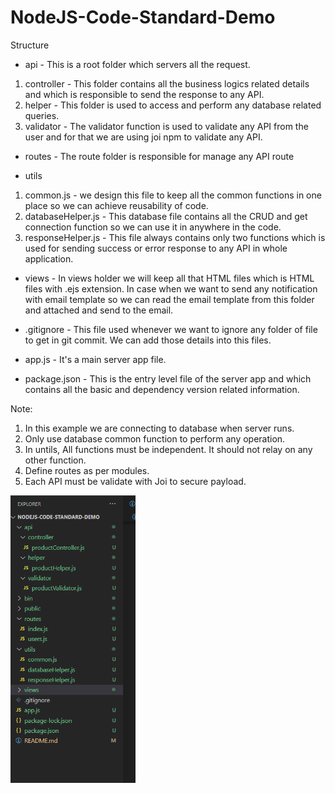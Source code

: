 # NodeJS-Code-Standard-Demo

Structure

- api - This is a root folder which servers all the request.

1. controller - This folder contains all the business logics related details and which is responsible to send the response to any API.
2. helper - This folder is used to access and perform any database related queries.
3. validator - The validator function is used to validate any API from the user and for that we are using joi npm to validate any API.

- routes - The route folder is responsible for manage any API route

- utils

1. common.js - we design this file to keep all the common functions in one place so we can achieve reusability of code.
2. databaseHelper.js - This database file contains all the CRUD and get connection function so we can use it in anywhere in the code.
3. responseHelper.js - This file always contains only two functions which is used for sending success or error response to any API in whole application.

- views - In views holder we will keep all that HTML files which is HTML files with .ejs extension. In case when we want to send any notification with email template so we can read the email template from this folder and attached and send to the email.

- .gitignore - This file used whenever we want to ignore any folder of file to get in git commit. We can add those details into this files.

- app.js - It's a main server app file.

- package.json - This is the entry level file of the server app and which contains all the basic and dependency version related information.

Note:

1. In this example we are connecting to database when server runs.
2. Only use database common function to perform any operation.
3. In untils, All functions must be independent. It should not relay on any other function.
4. Define routes as per modules.
5. Each API must be validate with Joi to secure payload.


<img src="https://github.com/MoonTechnolabs/NodeJS-Code-Standard-Demo/blob/main/public/images/Screenshot_1.png" alt="node.js" width="200"/>
